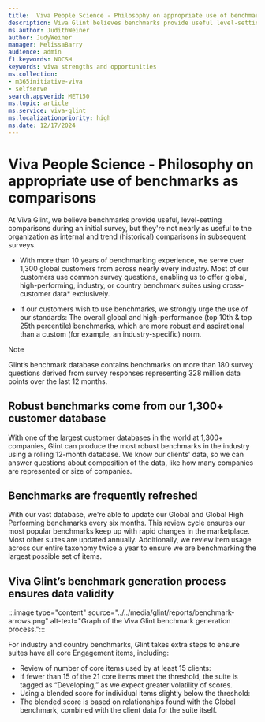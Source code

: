 ```yaml
---
title:  Viva People Science - Philosophy on appropriate use of benchmarks as comparisons
description: Viva Glint believes benchmarks provide useful level-setting comparisons during an initial survey, but are not nearly as useful to the organization as internal and historical comparisons in subsequent surveys.
ms.author: JudithWeiner
author: JudyWeiner
manager: MelissaBarry
audience: admin
f1.keywords: NOCSH
keywords: viva strengths and opportunities
ms.collection:  
- m365initiative-viva
- selfserve 
search.appverid: MET150 
ms.topic: article
ms.service: viva-glint
ms.localizationpriority: high
ms.date: 12/17/2024
---
```


# Viva People Science - Philosophy on appropriate use of benchmarks as comparisons

At Viva Glint, we believe benchmarks provide useful, level-setting comparisons during an initial survey, but they're not nearly as useful to the organization as internal and trend (historical) comparisons in subsequent surveys. 

- With more than 10 years of benchmarking experience, we serve over 1,300 global customers from across nearly every industry. Most of our customers use common survey questions, enabling us to offer global, high-performing, industry, or country benchmark suites using cross-customer data* exclusively.
  
- If our customers wish to use benchmarks, we strongly urge the use of our standards: The overall global and high-performance (top 10th & top 25th percentile) benchmarks, which are more robust and aspirational than a custom (for example, an industry-specific) norm.

>[!NOTE]
> Glint’s benchmark database contains benchmarks on more than 180 survey questions derived from survey responses representing 328 million data points over the last 12 months.

## Robust benchmarks come from our 1,300+ customer database

With one of the largest customer databases in the world at 1,300+ companies, Glint can produce the most robust benchmarks in the industry using a rolling 12-month database. 
We know our clients' data, so we can answer questions about composition of the data, like how many companies are represented or size of companies.

## Benchmarks are frequently refreshed

With our vast database, we're able to update our Global and Global High Performing benchmarks every six months. This review cycle ensures our most popular benchmarks keep up with rapid changes in the marketplace. Most other suites are updated annually.
Additionally, we review item usage across our entire taxonomy twice a year to ensure we are benchmarking the largest possible set of items.

## Viva Glint’s benchmark generation process ensures data validity

:::image type="content" source="../../media/glint/reports/benchmark-arrows.png" alt-text="Graph of the Viva Glint benchmark generation process.":::

For industry and country benchmarks, Glint takes extra steps to ensure suites have all core Engagement items, including:
-	Review of number of core items used by at least 15 clients:
 -	If fewer than 15 of the 21 core items meet the threshold, the suite is tagged as “Developing,” as we expect greater volatility of scores.
-	Using a blended score for individual items slightly below the threshold:
 - 	The blended score is based on relationships found with the Global benchmark, combined with the client data for the suite itself.
